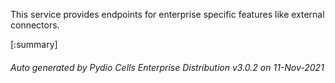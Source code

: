 






This service provides endpoints for enterprise specific features like external connectors.

[:summary]

###### Auto generated by Pydio Cells Enterprise Distribution v3.0.2 on 11-Nov-2021
